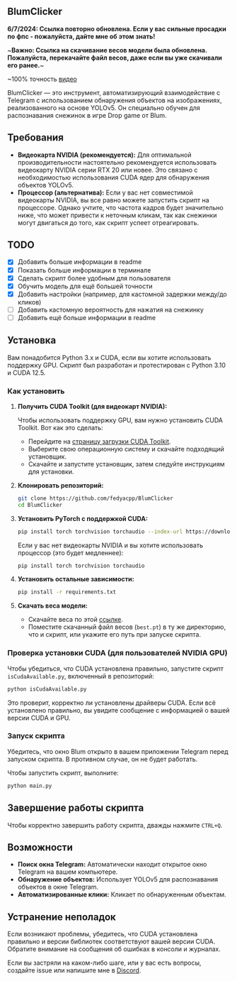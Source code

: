 ## BlumClicker

**6/7/2024: Ссылка повторно обновлена. Если у вас сильные просадки по фпс - пожалуйста, дайте мне об этом знать!**

~**Важно: Ссылка на скачивание весов модели была обновлена. Пожалуйста, перекачайте файл весов, даже если вы уже скачивали его ранее.**~

~100% точность [видео](https://photos.app.goo.gl/TYiW38Hc1g3Qqbnu5)

BlumClicker — это инструмент, автоматизирующий взаимодействие с Telegram с использованием обнаружения объектов на изображениях, реализованного на основе YOLOv5. Он специально обучен для распознавания снежинок в игре Drop game от Blum.

## Требования

* **Видеокарта NVIDIA (рекомендуется):** Для оптимальной производительности настоятельно рекомендуется использовать видеокарту NVIDIA серии RTX 20 или новее. Это связано с необходимостью использования CUDA ядер для обнаружения объектов YOLOv5.
* **Процессор (альтернатива):** Если у вас нет совместимой видеокарты NVIDIA, вы все равно можете запустить скрипт на процессоре. Однако учтите, что частота кадров будет значительно ниже, что может привести к неточным кликам, так как снежинки могут двигаться до того, как скрипт успеет отреагировать.

## TODO

- [x] Добавить больше информации в readme
- [x] Показать больше информации в терминале
- [x] Сделать скрипт более удобным для пользователя
- [x] Обучить модель для ещё большей точности
- [x] Добавить настройки (например, для кастомной задержки между/до кликов)
- [ ] Добавить кастомную вероятность для нажатия на снежинку
- [ ] Добавить ещё больше информации в readme

## Установка

Вам понадобится Python 3.x и CUDA, если вы хотите использовать поддержку GPU. Скрипт был разработан и протестирован с Python 3.10 и CUDA 12.5.

### Как установить

1. **Получить CUDA Toolkit (для видеокарт NVIDIA):**

   Чтобы использовать поддержку GPU, вам нужно установить CUDA Toolkit. Вот как это сделать:

   - Перейдите на [страницу загрузки CUDA Toolkit](https://developer.nvidia.com/cuda-downloads).
   - Выберите свою операционную систему и скачайте подходящий установщик.
   - Скачайте и запустите установщик, затем следуйте инструкциям для установки.

2. **Клонировать репозиторий:**
   ```bash
   git clone https://github.com/fedyacpp/BlumClicker
   cd BlumClicker
   ```

3. **Установить PyTorch с поддержкой CUDA:**
   ```bash
   pip install torch torchvision torchaudio --index-url https://download.pytorch.org/whl/cu121
   ```

   Если у вас нет видеокарты NVIDIA и вы хотите использовать процессор (это будет медленнее):
   ```bash
   pip install torch torchvision torchaudio
   ```

4. **Установить остальные зависимости:**
   ```bash
   pip install -r requirements.txt
   ```

5. **Скачать веса модели:**
   - Скачайте веса по этой [ссылке](https://drive.google.com/file/d/1lUTl4GulseoWs_vhPnYp0qkIYaumKMNg/view?usp=sharing).
   - Поместите скачанный файл весов (`best.pt`) в ту же директорию, что и скрипт, или укажите его путь при запуске скрипта.

### Проверка установки CUDA (для пользователей NVIDIA GPU)

Чтобы убедиться, что CUDA установлена правильно, запустите скрипт `isCudaAvailable.py`, включенный в репозиторий:

```bash
python isCudaAvailable.py
```

Это проверит, корректно ли установлены драйверы CUDA. Если всё установлено правильно, вы увидите сообщение с информацией о вашей версии CUDA и GPU.

### Запуск скрипта

Убедитесь, что окно Blum открыто в вашем приложении Telegram перед запуском скрипта. В противном случае, он не будет работать.

Чтобы запустить скрипт, выполните:
```bash
python main.py
```

## Завершение работы скрипта

Чтобы корректно завершить работу скрипта, дважды нажмите `CTRL+Q`.

## Возможности

- **Поиск окна Telegram:** Автоматически находит открытое окно Telegram на вашем компьютере.
- **Обнаружение объектов:** Использует YOLOv5 для распознавания объектов в окне Telegram.
- **Автоматизированные клики:** Кликает по обнаруженным объектам.

## Устранение неполадок

Если возникают проблемы, убедитесь, что CUDA установлена правильно и версии библиотек соответствуют вашей версии CUDA. Обратите внимание на сообщения об ошибках в консоли и журналах.

Если вы застряли на каком-либо шаге, или у вас есть вопросы, создайте issue или напишите мне в [Discord](https://discord.com/users/fedyacpp).
